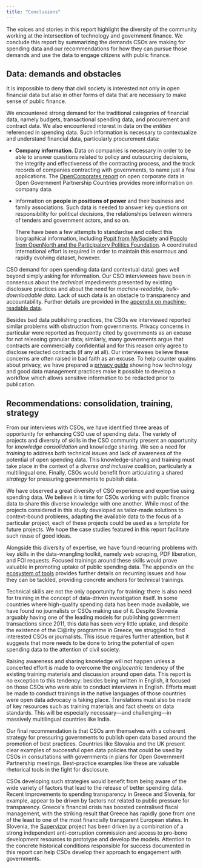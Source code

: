 ```yaml
---
title: "Conclusions"
---
```


The voices and stories in this report highlight the diversity of the community working at the intersection of technology and government finance. We conclude this report by summarizing the demands CSOs are making for spending data and our recommendations for how they can pursue those demands and use the data to engage citizens with public finance.


## Data: demands and obstacles

It is impossible to deny that civil society is interested not only in open financial data but also in other forms of data that are necessary to make sense of public finance.

We encountered strong demand for the traditional categories of financial data, namely budgets, transactional spending data, and procurement and contract data. We also encountered interest in data on the *entities* referenced in spending data. Such information is necessary to contextualize and understand financial data, particularly procurement data:

* **Company information**. Data on companies is necessary in order to be able to answer questions related to policy and outsourcing decisions, the integrity and effectiveness of the contracting process, and the track records of companies contracting with governments, to name just a few applications. The <a href="http://opencorporates.com/downloads/ogp_company_data_report.pdf">OpenCorporates report</a> on open corporate data in Open Government Partnership Countries provides more information on company data.
* Information on **people in positions of power** and their business and family associations. Such data is needed to answer key questions on responsibility for political decisions, the relationships between winners of tenders and government actors, and so on.

    There have been a few attempts to standardise and collect this biographical information, including [Popit from MySociety](http://popit.mysociety.org/) and [Popolo from OpenNorth and the Participatory Politics Foundation](http://blog.opennorth.ca/2013/02/21/update-on-opengovernment/). A coordinated international effort is required in order to maintain this enormous and rapidly evolving dataset, however.

CSO demand for open spending data (and contextual data) goes well beyond simply asking for information. Our CSO interviewees have been in consensus about the *technical* impediments presented by existing disclosure practices and about the need for *machine-readable, bulk-downloadable data*. Lack of such data is an obstacle to transparency and accountability. Further details are provided in the [appendix on machine-readable data](../appendix/).

Besides bad data publishing practices, the CSOs we interviewed reported similar problems with obstruction from governments. Privacy concerns in particular were reported as frequently cited by governments as an excuse for not releasing granular data; similarly, many governments argue that contracts are commercially confidential and for this reason only agree to disclose redacted contracts (if any at all). Our interviewees believe these concerns are often raised in bad faith as an excuse. To help counter qualms about privacy, we have prepared a [privacy guide](../appendix/privacy-guide) showing how technology and good data management practices make it possible to develop a workflow which allows sensitive information to be redacted prior to publication.


## Recommendations: consolidation, training, strategy

From our interviews with CSOs, we have identified three areas of opportunity for enhancing CSO use of spending data. The variety of projects and diversity of skills in the CSO community present an opportunity for *knowledge consolidation* and knowledge sharing. We see a need for *training* to address both technical issues and lack of awareness of the potential of open spending data. This knowledge-sharing and training must take place in the context of a *diverse and inclusive* coalition, particularly a multilingual one. Finally, CSOs would benefit from articulating a shared *strategy* for pressuring governments to publish data.

We have observed a great diversity of CSO experience and expertise using spending data. We believe it is time for CSOs working with public finance data to share this diverse knowledge with one another. While most of the projects considered in this study developed as tailor-made solutions to context-bound problems, adapting the available data to the focus of a particular project, each of these projects could be used as a *template* for future projects. We hope the case studies featured in this report facilitate such reuse of good ideas.

Alongside this diversity of expertise, we have found recurring problems with key skills in the data-wrangling toolkit, namely web scraping, PDF liberation, and FOI requests. Focused trainings around these skills would prove valuable in promoting uptake of public spending data. The appendix on the [ecosystem of tools](../appendix/tool-ecosystem) provides further details on recurring issues and how they can be tackled, providing concrete anchors for technical trainings.

Technical skills are not the only opportunity for training: there is also need for training in the concept of data-driven investigation itself. In some countries where high-quality spending data has been made available, we have found no journalists or CSOs making use of it. Despite Slovenia arguably having one of the leading models for publishing government transactions since 2011, this data has seen very little uptake, and despite the existence of the Cl@rity programme in Greece, we struggled to find interested CSOs or journalists. This issue requires further attention, but it suggests that more needs to be done to bring the potential of open spending data to the attention of civil society.

Raising awareness and sharing knowledge will not happen unless a concerted effort is made to overcome the *anglocentric* tendency of the existing training materials and discussion around open data. This report is no exception to this tendency: besides being written in English, it focused on those CSOs who were able to conduct interviews in English. Efforts must be made to conduct trainings in the native languages of those countries were open data advocacy is taking place. Translations must also be made of key resources such as training materials and fact sheets on data standards. This will be especially necessary—and challenging—in massively multilingual countries like India.

Our final recommendation is that CSOs arm themselves with a coherent strategy for pressuring governments to publish open data based around the promotion of best practices. Countries like Slovakia and the UK present clear examples of successful open data policies that could be used by CSOs in consultations with governments in plans for Open Government Partnership meetings. Best-practice examples like these are valuable rhetorical tools in the fight for disclosure.

CSOs developing such strategies would benefit from being aware of the wide variety of factors that lead to the release of better spending data. Recent improvements to spending transparency in Greece and Slovenia, for example, appear to be driven by factors not related to public pressure for transparency. Greece's financial crisis has boosted centralised fiscal management, with the striking result that Greece has rapidly gone from one of the least to one of the most financially transparent European states. In Slovenia, the [Supervizor](https://www.kpk-rs.si/en/project-transparency/supervizor-73) project has been driven by a combination of a strong independent anti-corruption commission and access to pro-bono development resources to prototype and develop the models. Attention to the concrete historical conditions responsible for success documented in this report can help CSOs develop their approach to engagement with governments.